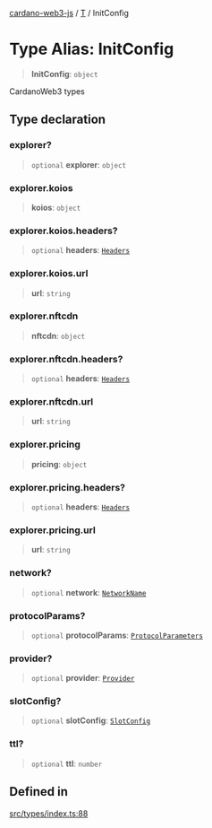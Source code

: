[cardano-web3-js](../../../index.md) / [T](../index.md) / InitConfig

# Type Alias: InitConfig

> **InitConfig**: `object`

CardanoWeb3 types

## Type declaration

### explorer?

> `optional` **explorer**: `object`

### explorer.koios

> **koios**: `object`

### explorer.koios.headers?

> `optional` **headers**: [`Headers`](Headers.md)

### explorer.koios.url

> **url**: `string`

### explorer.nftcdn

> **nftcdn**: `object`

### explorer.nftcdn.headers?

> `optional` **headers**: [`Headers`](Headers.md)

### explorer.nftcdn.url

> **url**: `string`

### explorer.pricing

> **pricing**: `object`

### explorer.pricing.headers?

> `optional` **headers**: [`Headers`](Headers.md)

### explorer.pricing.url

> **url**: `string`

### network?

> `optional` **network**: [`NetworkName`](NetworkName.md)

### protocolParams?

> `optional` **protocolParams**: [`ProtocolParameters`](ProtocolParameters.md)

### provider?

> `optional` **provider**: [`Provider`](Provider.md)

### slotConfig?

> `optional` **slotConfig**: [`SlotConfig`](SlotConfig.md)

### ttl?

> `optional` **ttl**: `number`

## Defined in

[src/types/index.ts:88](https://github.com/xray-network/cardano-web3-js/blob/main/src/types/index.ts#L88)
